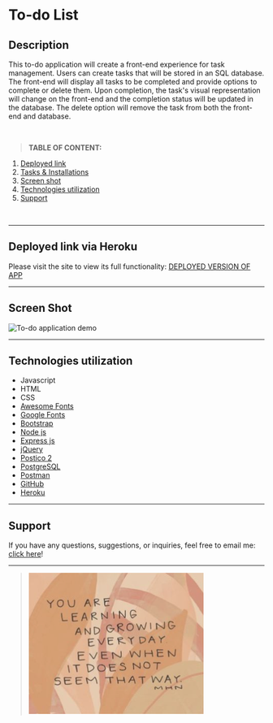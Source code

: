# To-do List

## Description

This to-do application will create a front-end experience for task management. Users can create tasks that will be stored in an SQL database. The front-end will display all tasks to be completed and provide options to complete or delete them. Upon completion, the task's visual representation will change on the front-end and the completion status will be updated in the database. The delete option will remove the task from both the front-end and database.

</br>

>**TABLE OF CONTENT:**
1. [Deployed link](#deployed-link) 
1. [Tasks & Installations](/todo.md)
1. [Screen shot](#screen-shot)
1. [Technologies utilization](#technologies-utilization) 
1. [Support](#support)

</br>

-----
## Deployed link via Heroku
Please visit the site to view its full functionality: [DEPLOYED VERSION OF APP](https://weekend-jquery-server-calc.herokuapp.com/)

----
## Screen Shot

![To-do application demo](/images/screenshot.gif)


----
## Technologies utilization 

* Javascript
* HTML
* CSS
* [Awesome Fonts](https://fontawesome.com/)
* [Google Fonts](https://fonts.google.com/)
* [Bootstrap](https://getbootstrap.com/)
* [Node js](https://nodejs.org/en/about/)
* [Express js](https://expressjs.com/)
* [jQuery](https://jquery.com/)
* [Postico 2](https://eggerapps.at/postico2/)
* [PostgreSQL](https://www.postgresql.org/)
* [Postman](https://www.postman.com/)
* [GitHub](https://github.com/xaihang/) 
* [Heroku](https://www.heroku.com/about) 

---
## Support
If you have any questions, suggestions, or inquiries, feel free to email me: [click here](mailto:xaihang12@gmail.com?subject=[GitHub]%20Supoort%20Question%20Inquries)! 

---

> ![Quote of the week](./server/public/images/quote.png)